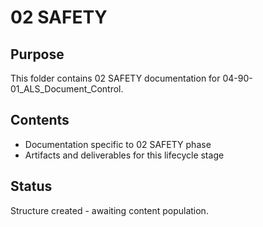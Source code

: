 # 02 SAFETY

## Purpose
This folder contains 02 SAFETY documentation for 04-90-01_ALS_Document_Control.

## Contents
- Documentation specific to 02 SAFETY phase
- Artifacts and deliverables for this lifecycle stage

## Status
Structure created - awaiting content population.
